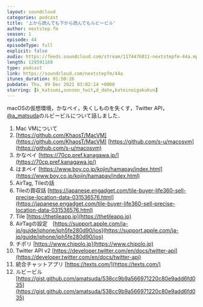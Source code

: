 ```yaml
---
layout: soundcloud
categories: podcast
title: '上から読んでも下から読んでもルビービル'
author: nextstep.fm
season: 1
episode: 44
episodeType: full
explicit: false
audio: https://feeds.soundcloud.com/stream/1174476811-nextstepfm-44a.mp3
length: 129591169
type: podcast
link: https://soundcloud.com/nextstepfm/44a
itunes_duration: 01:50:26
pubdate: Thu, 09 Dec 2021 03:02:14 +0000
starring: [k_katsumi,sonson_twit,d_date,kateinoigakukun]
---
```


macOSの仮想環境，かなペイ，失くしものを失くす，Twitter API，[@a_matsuda](https://twitter.com/@a_matsuda)のルビービルについて話しました．

1. Mac VMについて
2. [https://github.com/KhaosT/MacVM](https://github.com/KhaosT/MacVM)
[https://github.com/s-u/macosvm](https://github.com/s-u/macosvm)
3. かなペイ [https://70cp.pref.kanagawa.jp/](https://70cp.pref.kanagawa.jp/)
4. はまペイ [https://www.boy.co.jp/kojin/hamapay/index.html](https://www.boy.co.jp/kojin/hamapay/index.html)
5. AirTag, Tileの話
6. Tileの買収話 [https://japanese.engadget.com/tile-buyer-life360-sell-precise-location-data-031536576.html](https://japanese.engadget.com/tile-buyer-life360-sell-precise-location-data-031536576.html)
7. Tile [https://thetileapp.jp](https://thetileapp.jp)
8. AirTagの設定　[https://support.apple.com/ja-jp/guide/iphone/iph5fe280d90/ios](https://support.apple.com/ja-jp/guide/iphone/iph5fe280d90/ios)
9. チポリ [https://www.chipolo.jp](https://www.chipolo.jp)
10. Twitter API v2 [https://developer.twitter.com/en/docs/twitter-api](https://developer.twitter.com/en/docs/twitter-api)
11. 統合チャットアプリ [https://texts.com/](https://texts.com/)
12. ルビービル [https://gist.github.com/amatsuda/538cc9b9a566971220c80e9add6fd035](https://gist.github.com/amatsuda/538cc9b9a566971220c80e9add6fd035)
